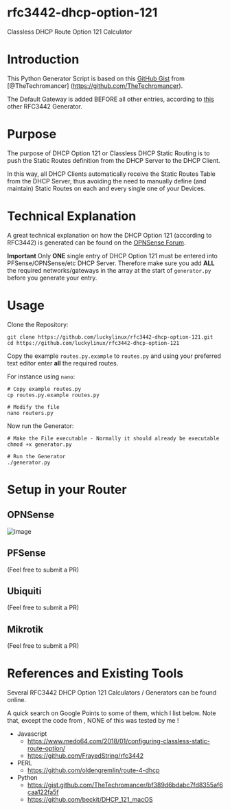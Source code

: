 # rfc3442-dhcp-option-121
Classless DHCP Route Option 121 Calculator

# Introduction
This Python Generator Script is based on this [GitHub Gist](https://gist.github.com/TheTechromancer/bf389d6bdabc7fd8355af6caa122fa5f) from [@TheTechromancer] (https://github.com/TheTechromancer).

The Default Gateway is added BEFORE all other entries, according to [this](https://www.medo64.com/2018/01/configuring-classless-static-route-option/) other RFC3442 Generator.

# Purpose
The purpose of DHCP Option 121 or Classless DHCP Static Routing is to push the Static Routes definition from the DHCP Server to the DHCP Client.

In this way, all DHCP Clients automatically receive the Static Routes Table from the DHCP Server, thus avoiding the need to manually define (and maintain) Static Routes on each and every single one of your Devices.

# Technical Explanation
A great technical explanation on how the DHCP Option 121 (according to RFC3442) is generated can be found on the [OPNSense Forum](https://forum.opnsense.org/index.php?topic=1972.0).

**Important** Only **ONE** single entry of DHCP Option 121 must be entered into PFSense/OPNSense/etc DHCP Server.
Therefore make sure you add **ALL** the required networks/gateways in the array at the start of `generator.py` before you generate your entry.

# Usage
Clone the Repository:
```
git clone https://github.com/luckylinux/rfc3442-dhcp-option-121.git
cd https://github.com/luckylinux/rfc3442-dhcp-option-121
```

Copy the example `routes.py.example` to `routes.py` and using your preferred text editor enter **all** the required routes.

For instance using `nano`:
```
# Copy example routes.py
cp routes.py.example routes.py

# Modify the file
nano routers.py
```

Now run the Generator:
```
# Make the File executable - Normally it should already be executable
chmod +x generator.py

# Run the Generator
./generator.py
```

# Setup in your Router
## OPNSense
![image](https://github.com/luckylinux/rfc3442-dhcp-option-121/assets/7126291/4aaa5dbc-076f-466f-b427-e8a0d644350f)

## PFSense
(Feel free to submit a PR)

## Ubiquiti
(Feel free to submit a PR)

## Mikrotik
(Feel free to submit a PR)

# References and Existing Tools
Several RFC3442 DHCP Option 121 Calculators / Generators can be found online.

A quick search on Google Points to some of them, which I list below.
Note that, except the code from , NONE of this was tested by me !

- Javascript
  - https://www.medo64.com/2018/01/configuring-classless-static-route-option/
  - https://github.com/FrayedString/rfc3442
- PERL
   - https://github.com/oldengremlin/route-4-dhcp
- Python
   - https://gist.github.com/TheTechromancer/bf389d6bdabc7fd8355af6caa122fa5f
   - https://github.com/beckit/DHCP_121_macOS
